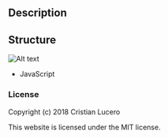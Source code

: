 
## Description


## Structure
![Alt text](src/assets/images/(imagename.here)?raw=true "Title")


- JavaScript

### License

Copyright (c) 2018 Cristian Lucero

This website is licensed under the MIT license.
